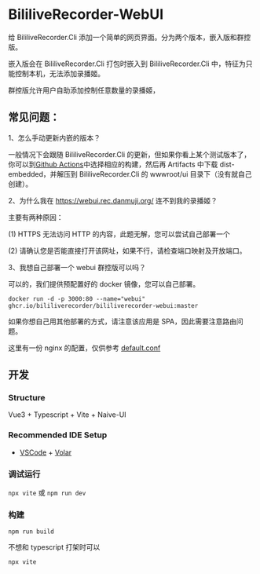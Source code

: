 # BililiveRecorder-WebUI

给 BililiveRecorder.Cli 添加一个简单的网页界面。分为两个版本，嵌入版和群控版。

嵌入版会在 BililiveRecorder.Cli 打包时嵌入到 BililiveRecorder.Cli 中，特征为只能控制本机，无法添加录播姬。

群控版允许用户自助添加控制任意数量的录播姬，

## 常见问题：

1、怎么手动更新内嵌的版本？

一般情况下会跟随 BililiveRecorder.Cli 的更新，但如果你看上某个测试版本了，你可以到[Github Actions](https://github.com/BililiveRecorder/BililiveRecorder-WebUI/actions)中选择相应的构建，然后再 Artifacts 中下载 dist-embedded，并解压到 BililiveRecorder.Cli 的 wwwroot/ui 目录下（没有就自己创建）。

2、为什么我在 https://webui.rec.danmuji.org/ 连不到我的录播姬？

主要有两种原因：

(1) HTTPS 无法访问 HTTP 的内容，此题无解，您可以尝试自己部署一个

(2) 请确认您是否能直接打开该网址，如果不行，请检查端口映射及开放端口。

3、我想自己部署一个 webui 群控版可以吗？

可以的，我们提供预配置好的 docker 镜像，您可以自己部署。

```
docker run -d -p 3000:80 --name="webui" ghcr.io/bililiverecorder/bililiverecorder-webui:master
```

如果你想自己用其他部署的方式，请注意该应用是 SPA，因此需要注意路由问题。

这里有一份 nginx 的配置，仅供参考 [default.conf](https://raw.githubusercontent.com/BililiveRecorder/BililiveRecorder-WebUI/master/.github/default.conf)

## 开发

### Structure

Vue3 + Typescript + Vite + Naive-UI

### Recommended IDE Setup

- [VSCode](https://code.visualstudio.com/) + [Volar](https://marketplace.visualstudio.com/items?itemName=vue.volar)

### 调试运行

`npx vite` 或 `npm run dev`

### 构建

```
npm run build
```

不想和 typescript 打架时可以

```
npx vite
```
